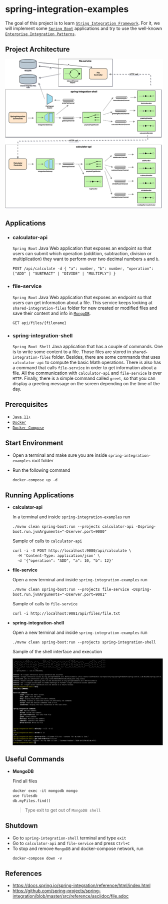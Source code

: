 # spring-integration-examples

The goal of this project is to learn [`String Integration Framework`](https://docs.spring.io/spring-integration/reference/html/index.html). For it, we will implement some [`Spring Boot`](https://docs.spring.io/spring-boot/docs/current/reference/htmlsingle/) applications and try to use the well-known [`Enterprise Integration Patterns`](https://www.enterpriseintegrationpatterns.com/patterns/messaging/toc.html). 

## Project Architecture

![project-diagram](images/project-diagram.png)

## Applications

- ### calculator-api

  `Spring Boot` Java Web application that exposes an endpoint so that users can submit which operation (addition, subtraction, division or multiplication) they want to perform over two decimal numbers `a` and `b`.
  
  ```
  POST /api/calculate -d { "a": number, "b": number, "operation": ["ADD" | "SUBTRACT" | "DIVIDE" | "MULTIPLY"] }
  ```
  
- ### file-service

  `Spring Boot` Java Web application that exposes an endpoint so that users can get information about a file. This service keeps looking at `shared-integration-files` folder for new created or modified files and save their content and info in [`MongoDB`](https://www.mongodb.com/).
  
  ```
  GET api/files/{filename}
  ```

- ### spring-integration-shell

  `Spring Boot Shell` Java application that has a couple of commands. One is to write some content to a file. Those files are stored in `shared-integration-files` folder. Besides, there are some commands that uses `calculator-api` to compute the basic Math operations. There is also has a command that calls `file-service` in order to get information about a file. All the communication with `calculator-api` and `file-service` is over `HTTP`. Finally, there is a simple command called `greet`, so that you can display a greeting message on the screen depending on the time of the day.

## Prerequisites

- [`Java 11+`](https://www.oracle.com/java/technologies/javase-jdk11-downloads.html)
- [`Docker`](https://www.docker.com/)
- [`Docker-Compose`](https://docs.docker.com/compose/install/)

## Start Environment

- Open a terminal and make sure you are inside `spring-integration-examples` root folder

- Run the following command
  ```
  docker-compose up -d
  ```

## Running Applications

- **calculator-api**

  In a terminal and inside `spring-integration-examples` run
  ```
  ./mvnw clean spring-boot:run --projects calculator-api -Dspring-boot.run.jvmArguments="-Dserver.port=9080"
  ```

  Sample of calls to `calculator-api`
  ```
  curl -i -X POST http://localhost:9080/api/calculate \
    -H 'Content-Type: application/json' \
    -d '{"operation": "ADD", "a": 10, "b": 12}'
  ```

- **file-service**

  Open a new terminal and inside `spring-integration-examples` run
  ```
  ./mvnw clean spring-boot:run --projects file-service -Dspring-boot.run.jvmArguments="-Dserver.port=9081"
  ```

  Sample of calls to `file-service`
  ```
  curl -i http://localhost:9081/api/files/file.txt
  ```

- **spring-integration-shell**

  Open a new terminal and inside `spring-integration-examples` run
  ```
  ./mvnw clean spring-boot:run --projects spring-integration-shell
  ```
    
  Sample of the shell interface and execution

  ![spring-integration-shell](images/spring-integration-shell.png)
  
## Useful Commands

- **MongoDB**

  Find all files
  ```
  docker exec -it mongodb mongo
  use filesdb
  db.myFiles.find()
  ```
  > Type exit to get out of `MongoDB shell`

## Shutdown

- Go to `spring-integration-shell` terminal and type `exit`
- Go to `calculator-api` and `file-service` and press `Ctrl+C`
- To stop and remove `MongoDB` and docker-compose network, run
  ```
  docker-compose down -v
  ```

## References

- https://docs.spring.io/spring-integration/reference/html/index.html
- https://github.com/spring-projects/spring-integration/blob/master/src/reference/asciidoc/file.adoc